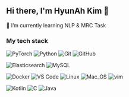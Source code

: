 ## Hi there, I'm HyunAh Kim 👋

🌱 I’m currently learning NLP & MRC Task
<!--
**HyunAh-Kim-Clou/HyunAh-Kim-Clou** is a ✨ _special_ ✨ repository because its `README.md` (this file) appears on your GitHub profile.

Here are some ideas to get you started:

- 🔭 I’m currently working on ...
- 🌱 I’m currently learning ...
- 👯 I’m looking to collaborate on ...
- 🤔 I’m looking for help with ...
- 💬 Ask me about ...
- 📫 How to reach me: ...
- 😄 Pronouns: ...
- ⚡ Fun fact: ...
-->


<!--
![Anurag's GitHub stats](https://github-readme-stats.vercel.app/api?username=HyunAh-Kim-Clou)
</br>
![Top Langs](https://github-readme-stats.vercel.app/api/top-langs/?username=HyunAh-Kim-Clou&layout=compact)
</br>
-->

### My tech stack 
![PyTorch](https://img.shields.io/badge/-PyTorch-black?style=flat-square&logo=pytorch)
![Python](https://img.shields.io/badge/-Python-black?style=flat-square&logo=Python)
![Git](https://img.shields.io/badge/-Git-black?style=flat-square&logo=git)
![GitHub](https://img.shields.io/badge/-GitHub-181717?style=flat-square&logo=github)

![Elasticsearch](https://img.shields.io/badge/Elasticsearch-005571?style=flat-square&logo=elasticsearch)
![MySQL](https://img.shields.io/badge/-MySQL-black?style=flat-square&logo=mysql)

![Docker](https://img.shields.io/badge/-Docker-black?style=flat-square&logo=docker)
![VS Code](https://img.shields.io/badge/-VS%20Code-007ACC?style=flat-square&logo=visual-studio-code)
![Linux](https://img.shields.io/badge/Linux-black?style=flat-square&logo=linux)
![Mac_OS](https://img.shields.io/badge/-Mac_OS-black?style=flat-square&logo=Apple)
![vim](https://img.shields.io/badge/-vim-black?logo=Vim&style=flat-square&)

![Kotlin]( https://img.shields.io/badge/Kotlin-black?style=flat-square&logo=Kotlin)
![C](https://img.shields.io/badge/C-black?style=flat-square&logo=C)
![Java](https://img.shields.io/badge/Java-black?style=flat-square&logo=java)

